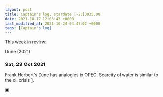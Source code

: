 ```yaml
---
layout: post
title: Captain's log, stardate [-26]3935.00
date: 2021-10-17 12:03:43 +0000
last_modified_at: 2021-10-24 04:47:02 +0000
tags: [Captain's log]
---
```


This week in review:

Dune (2021)

<!-- more -->

### Sat, 23 Oct 2021

Frank Herbert's Dune has analogies to OPEC. Scarcity of water is similar to
the oil crisis [1]. 

▣

[1]: https://vasil.ludost.net/dunegenesis.pdf
